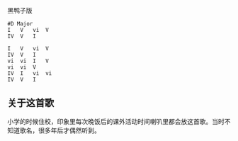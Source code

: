 黑鸭子版

```
#D Major
I   V   vi  V
IV  V   I

I   V   vi  V
IV  V   I
vi  vi  I   V
vi  vi  V
IV  I   vi  vi
IV  V   I
```

## 关于这首歌
小学的时候住校，印象里每次晚饭后的课外活动时间喇叭里都会放这首歌。当时不知道歌名，很多年后才偶然听到。